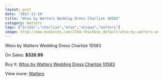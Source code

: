 ```yaml
---
layout: post
date: '2017-11-24'
title: "Wtoo by Watters Wedding Dress Charlize 10583"
category: Watters
tags: ["bridal","charlize","wtoo","unique","watters"]
image: http://www.eudances.com/2744-thickbox_default/wtoo-by-watters-wedding-dress-charlize-10583.jpg
---
```

Wtoo by Watters Wedding Dress Charlize 10583

On Sales: **$326.99**
<a href="https://www.eudances.com/en/watters/929-wtoo-by-watters-wedding-dress-charlize-10583.html"><amp-img layout="responsive" width="600" height="600" src="//www.eudances.com/2744-thickbox_default/wtoo-by-watters-wedding-dress-charlize-10583.jpg" alt="Wtoo by Watters Wedding Dress Charlize 10583 0" /></a>
<a href="https://www.eudances.com/en/watters/929-wtoo-by-watters-wedding-dress-charlize-10583.html"><amp-img layout="responsive" width="600" height="600" src="//www.eudances.com/2746-thickbox_default/wtoo-by-watters-wedding-dress-charlize-10583.jpg" alt="Wtoo by Watters Wedding Dress Charlize 10583 1" /></a>
<a href="https://www.eudances.com/en/watters/929-wtoo-by-watters-wedding-dress-charlize-10583.html"><amp-img layout="responsive" width="600" height="600" src="//www.eudances.com/2745-thickbox_default/wtoo-by-watters-wedding-dress-charlize-10583.jpg" alt="Wtoo by Watters Wedding Dress Charlize 10583 2" /></a>

Buy it: [Wtoo by Watters Wedding Dress Charlize 10583](https://www.eudances.com/en/watters/929-wtoo-by-watters-wedding-dress-charlize-10583.html "Wtoo by Watters Wedding Dress Charlize 10583")

View more: [Watters](https://www.eudances.com/en/12-watters "Watters")